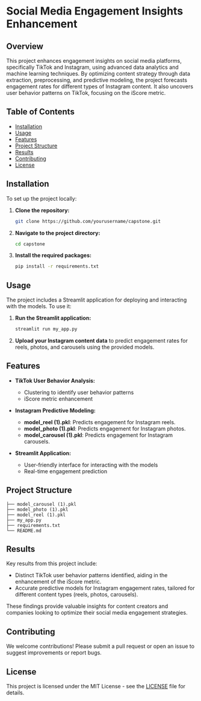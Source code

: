 # Social Media Engagement Insights Enhancement

## Overview

This project enhances engagement insights on social media platforms, specifically TikTok and Instagram, using advanced data analytics and machine learning techniques. By optimizing content strategy through data extraction, preprocessing, and predictive modeling, the project forecasts engagement rates for different types of Instagram content. It also uncovers user behavior patterns on TikTok, focusing on the iScore metric.

## Table of Contents

- [Installation](#installation)
- [Usage](#usage)
- [Features](#features)
- [Project Structure](#project-structure)
- [Results](#results)
- [Contributing](#contributing)
- [License](#license)

## Installation

To set up the project locally:

1. **Clone the repository:**
   ```bash
   git clone https://github.com/yourusername/capstone.git
   ```
2. **Navigate to the project directory:**
   ```bash
   cd capstone
   ```
3. **Install the required packages:**
   ```bash
   pip install -r requirements.txt
   ```

## Usage

The project includes a Streamlit application for deploying and interacting with the models. To use it:

1. **Run the Streamlit application:**
   ```bash
   streamlit run my_app.py
   ```
2. **Upload your Instagram content data** to predict engagement rates for reels, photos, and carousels using the provided models.

## Features

- **TikTok User Behavior Analysis:**
  - Clustering to identify user behavior patterns
  - iScore metric enhancement

- **Instagram Predictive Modeling:**
  - **model_reel (1).pkl**: Predicts engagement for Instagram reels.
  - **model_photo (1).pkl**: Predicts engagement for Instagram photos.
  - **model_carousel (1).pkl**: Predicts engagement for Instagram carousels.

- **Streamlit Application:**
  - User-friendly interface for interacting with the models
  - Real-time engagement prediction

## Project Structure

```plaintext
├── model_carousel (1).pkl
├── model_photo (1).pkl
├── model_reel (1).pkl
├── my_app.py
├── requirements.txt
└── README.md
```

## Results

Key results from this project include:

- Distinct TikTok user behavior patterns identified, aiding in the enhancement of the iScore metric.
- Accurate predictive models for Instagram engagement rates, tailored for different content types (reels, photos, carousels).

These findings provide valuable insights for content creators and companies looking to optimize their social media engagement strategies.

## Contributing

We welcome contributions! Please submit a pull request or open an issue to suggest improvements or report bugs.

## License

This project is licensed under the MIT License - see the [LICENSE](LICENSE) file for details.
